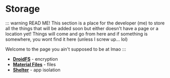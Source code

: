 # Storage

::: warning READ ME!
This section is a place for the developer (me) to store all the things that will be added soon but either doesn't have a page or a location yet! Things will come and go from here and if something is somewhere, you wont find it here (unless I screw up... lol)

Welcome to the page you ain't supposed to be at lmao
:::

* [**DroidFS**](https://f-droid.org/packages/sushi.hardcore.droidfs) - encryption
* [**Material Files**](https://f-droid.org/packages/me.zhanghai.android.files) - files
* [**Shelter**](https://f-droid.org/packages/net.typeblog.shelter) - app isolation